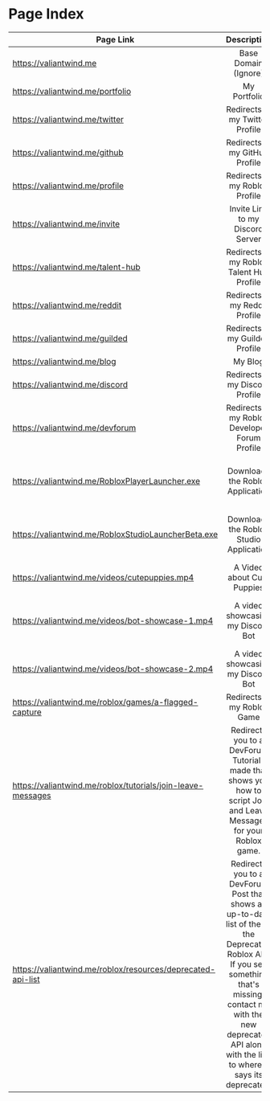 # Page Index

| Page Link | Description | Extra Note |
| ------------- |:-------------:| -----:|
| https://valiantwind.me | Base Domain (Ignore) | N/A |
| https://valiantwind.me/portfolio | My Portfolio | N/A |
| https://valiantwind.me/twitter | Redirects to my Twitter Profile | N/A |
| https://valiantwind.me/github | Redirects to my GitHub Profile | N/A |
| https://valiantwind.me/profile | Redirects to my Roblox Profile | N/A |
| https://valiantwind.me/invite | Invite Link to my Discord Server | N/A |
| https://valiantwind.me/talent-hub | Redirects to my Roblox Talent Hub Profile | Must be logged in to the Talent Hub to view|
| https://valiantwind.me/reddit | Redirects to my Reddit Profile | N/A |
| https://valiantwind.me/guilded | Redirects to my Guilded Profile | N/A |
| https://valiantwind.me/blog | My Blog | N/A |
| https://valiantwind.me/discord | Redirects to my Discord Profile | Must be logged into Discord to view |
| https://valiantwind.me/devforum | Redirects to my Roblox Developer Forum Profile | N/A |
| https://valiantwind.me/RobloxPlayerLauncher.exe | Downloads the Roblox Application | Doesn't contain a virus or anything malicious. Its the exact same client you download from the official Roblox Website. |
| https://valiantwind.me/RobloxStudioLauncherBeta.exe | Downloads the Roblox Studio Application | Doesn't contain a virus or anything malicious. Its the exact same client you download from the official Roblox Website. |
| https://valiantwind.me/videos/cutepuppies.mp4 | A Video about Cute Puppies | N/A |
| https://valiantwind.me/videos/bot-showcase-1.mp4 | A video showcasing my Discord Bot| Doesn't contain a virus or anything malicious. Its the exact same client you download from the official Roblox Website. |
| https://valiantwind.me/videos/bot-showcase-2.mp4 | A video showcasing my Discord Bot | N/A |
| https://valiantwind.me/roblox/games/a-flagged-capture | Redirects to my Roblox Game | Must be logged into Roblox to play it |
| https://valiantwind.me/roblox/tutorials/join-leave-messages | Redirects you to a DevForum Tutorial I made that shows you how to script Join and Leave Messages for your Roblox game. | N/A |
| https://valiantwind.me/roblox/resources/deprecated-api-list | Redirects you to a DevForum Post that shows an up-to-date list of the all the Deprecated Roblox API. If you see something that's missing, contact me with the new deprecated API along with the link to where it says its deprecated. | www.dontasktoask.com |